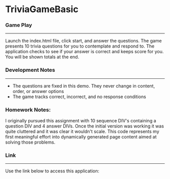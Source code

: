 # TriviaGameBasic

### Game Play
---
Launch the index.html file, click start, and answer the questions.  The game presents 10 trivia questions for you to contemplate and respond to.  The application checks to see if your answer is correct and keeps score for you.  You will be shown totals at the end. 


### Development Notes
---
-  The questions are fixed in this demo.  They never change in content, order, or answer options   
-  The game tracks correct, incorrect, and no response conditions


### Homework Notes:
I originally pursued this assignment with 10 sequence DIV's containing a question DIV and 4 answer DIVs.  Once the initial version was working it was quite cluttered and it was clear it wouldn't scale.  This code represents my first meaningful effort into dynamically generated page content aimed at solving those problems.


### Link
---
Use the link below to access this application:


